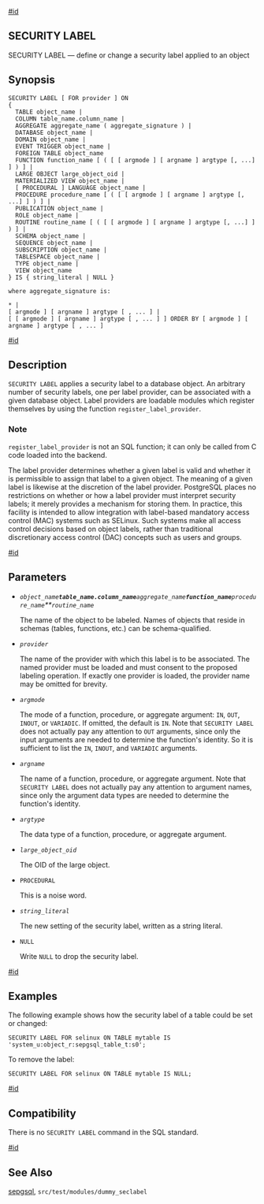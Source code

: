 [#id](#SQL-SECURITY-LABEL)

## SECURITY LABEL

SECURITY LABEL — define or change a security label applied to an object

## Synopsis

```
SECURITY LABEL [ FOR provider ] ON
{
  TABLE object_name |
  COLUMN table_name.column_name |
  AGGREGATE aggregate_name ( aggregate_signature ) |
  DATABASE object_name |
  DOMAIN object_name |
  EVENT TRIGGER object_name |
  FOREIGN TABLE object_name
  FUNCTION function_name [ ( [ [ argmode ] [ argname ] argtype [, ...] ] ) ] |
  LARGE OBJECT large_object_oid |
  MATERIALIZED VIEW object_name |
  [ PROCEDURAL ] LANGUAGE object_name |
  PROCEDURE procedure_name [ ( [ [ argmode ] [ argname ] argtype [, ...] ] ) ] |
  PUBLICATION object_name |
  ROLE object_name |
  ROUTINE routine_name [ ( [ [ argmode ] [ argname ] argtype [, ...] ] ) ] |
  SCHEMA object_name |
  SEQUENCE object_name |
  SUBSCRIPTION object_name |
  TABLESPACE object_name |
  TYPE object_name |
  VIEW object_name
} IS { string_literal | NULL }

where aggregate_signature is:

* |
[ argmode ] [ argname ] argtype [ , ... ] |
[ [ argmode ] [ argname ] argtype [ , ... ] ] ORDER BY [ argmode ] [ argname ] argtype [ , ... ]
```

[#id](#id-1.9.3.171.5)

## Description

`SECURITY LABEL` applies a security label to a database object. An arbitrary number of security labels, one per label provider, can be associated with a given database object. Label providers are loadable modules which register themselves by using the function `register_label_provider`.

### Note

`register_label_provider` is not an SQL function; it can only be called from C code loaded into the backend.

The label provider determines whether a given label is valid and whether it is permissible to assign that label to a given object. The meaning of a given label is likewise at the discretion of the label provider. PostgreSQL places no restrictions on whether or how a label provider must interpret security labels; it merely provides a mechanism for storing them. In practice, this facility is intended to allow integration with label-based mandatory access control (MAC) systems such as SELinux. Such systems make all access control decisions based on object labels, rather than traditional discretionary access control (DAC) concepts such as users and groups.

[#id](#id-1.9.3.171.6)

## Parameters

- _`object_name`**`table_name.column_name`**`aggregate_name`**`function_name`**`procedure_name`\*\*`routine_name`_

  The name of the object to be labeled. Names of objects that reside in schemas (tables, functions, etc.) can be schema-qualified.

- _`provider`_

  The name of the provider with which this label is to be associated. The named provider must be loaded and must consent to the proposed labeling operation. If exactly one provider is loaded, the provider name may be omitted for brevity.

- _`argmode`_

  The mode of a function, procedure, or aggregate argument: `IN`, `OUT`, `INOUT`, or `VARIADIC`. If omitted, the default is `IN`. Note that `SECURITY LABEL` does not actually pay any attention to `OUT` arguments, since only the input arguments are needed to determine the function's identity. So it is sufficient to list the `IN`, `INOUT`, and `VARIADIC` arguments.

- _`argname`_

  The name of a function, procedure, or aggregate argument. Note that `SECURITY LABEL` does not actually pay any attention to argument names, since only the argument data types are needed to determine the function's identity.

- _`argtype`_

  The data type of a function, procedure, or aggregate argument.

- _`large_object_oid`_

  The OID of the large object.

- `PROCEDURAL`

  This is a noise word.

- _`string_literal`_

  The new setting of the security label, written as a string literal.

- `NULL`

  Write `NULL` to drop the security label.

[#id](#id-1.9.3.171.7)

## Examples

The following example shows how the security label of a table could be set or changed:

```
SECURITY LABEL FOR selinux ON TABLE mytable IS 'system_u:object_r:sepgsql_table_t:s0';
```

To remove the label:

```
SECURITY LABEL FOR selinux ON TABLE mytable IS NULL;
```

[#id](#id-1.9.3.171.8)

## Compatibility

There is no `SECURITY LABEL` command in the SQL standard.

[#id](#id-1.9.3.171.9)

## See Also

[sepgsql](sepgsql), `src/test/modules/dummy_seclabel`
